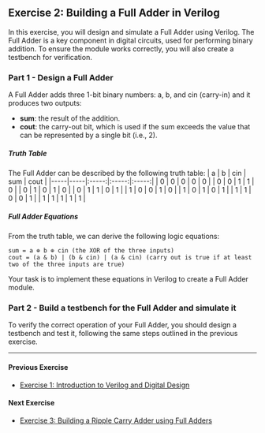 ## Exercise 2: Building a Full Adder in Verilog

In this exercise, you will design and simulate a Full Adder using Verilog. The Full Adder is a key component in digital circuits, used for performing binary addition. To ensure the module works correctly, you will also create a testbench for verification.

### Part 1 - Design a Full Adder

A Full Adder adds three 1-bit binary numbers: a, b, and cin (carry-in) and it produces two outputs:
- **sum**: the result of the addition.
- **cout**: the carry-out bit, which is used if the sum exceeds the value that can be represented by a single bit (i.e., 2).

##### Truth Table

The Full Adder can be described by the following truth table:
| a	| b	| cin	| sum	| cout | 
|-----|-----|:-----:|:-----:|:-----:|
| 0	| 0	| 0	    | 0	    | 0    |
| 0	| 0	| 1	    | 1	    | 0    |
| 0	| 1	| 0	    | 1	    | 0    |
| 0	| 1	| 1	    | 0	    | 1    |
| 1	| 0	| 0	    | 1	    | 0    |
| 1	| 0	| 1	    | 0	    | 1    |
| 1	| 1	| 0	    | 0	    | 1    |
| 1	| 1	| 1	    | 1	    | 1    |

##### Full Adder Equations

From the truth table, we can derive the following logic equations:
```
sum = a ⊕ b ⊕ cin (the XOR of the three inputs)
cout = (a & b) | (b & cin) | (a & cin) (carry out is true if at least two of the three inputs are true)
```

Your task is to implement these equations in Verilog to create a Full Adder module.

### Part 2 - Build a testbench for the Full Adder and simulate it

To verify the correct operation of your Full Adder, you should design a testbench and test it, following the same steps outlined in the previous exercise.

- - -

#### Previous Exercise
- [Exercise 1: Introduction to Verilog and Digital Design](../Ex1_HDLIntro/README.md)

#### Next Exercise
- [Exercise 3: Building a Ripple Carry Adder using Full Adders](../Ex3_RippleCarryAdder/README.md)
